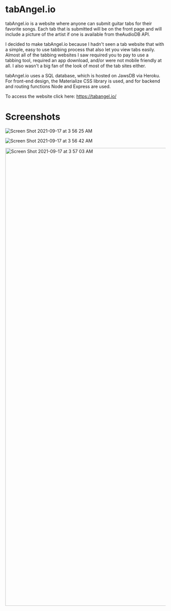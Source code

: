# tabAngel.io

tabAngel.io is a website where anyone can submit guitar tabs for their favorite songs. Each tab that is submitted will be on the front page and will include a picture of the artist if one is available from theAudioDB API. 

I decided to make tabAngel.io because I hadn't seen a tab website that with a simple, easy to use tabbing process that also let you view tabs easily. Almost all of the tabbing websites I saw required you to pay to use a tabbing tool, required an app download, and/or were not mobile friendly at all. I also wasn't a big fan of the look of most of the tab sites either. 

tabAngel.io uses a SQL database, which is hosted on JawsDB via Heroku. For front-end design, the Materialize CSS library is used, and for backend and routing functions Node and Express are used. 

To access the website click here: https://tabangel.io/

# Screenshots

![Screen Shot 2021-09-17 at 3 56 25 AM](https://user-images.githubusercontent.com/82760568/133776385-8518080c-3395-4ade-8a9e-4cf7b5d362c8.png)

![Screen Shot 2021-09-17 at 3 56 42 AM](https://user-images.githubusercontent.com/82760568/133776432-4b8293a0-99cc-46c0-a8b5-97e7342e8b3f.png)

<img width="1440" alt="Screen Shot 2021-09-17 at 3 57 03 AM" src="https://user-images.githubusercontent.com/82760568/133772339-70956343-4956-4437-a7e8-f4d560ea2374.png">
